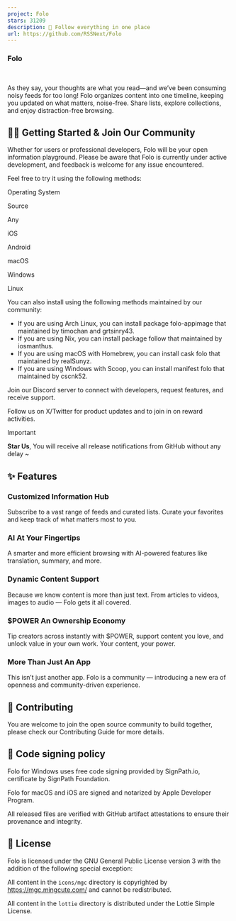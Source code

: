 ```yaml
---
project: Folo
stars: 31209
description: 🧡 Follow everything in one place
url: https://github.com/RSSNext/Folo
---
```


### Folo

     
  
  
  
  
  
  

As they say, your thoughts are what you read—and we’ve been consuming noisy feeds for too long! Folo organizes content into one timeline, keeping you updated on what matters, noise-free. Share lists, explore collections, and enjoy distraction-free browsing.

👋🏻 Getting Started & Join Our Community
-----------------------------------------

Whether for users or professional developers, Folo will be your open information playground. Please be aware that Folo is currently under active development, and feedback is welcome for any issue encountered.

Feel free to try it using the following methods:

Operating System

Source

Any

iOS

Android

macOS

Windows

Linux

You can also install using the following methods maintained by our community:

-   If you are using Arch Linux, you can install package folo-appimage that maintained by timochan and grtsinry43.
-   If you are using Nix, you can install package follow that maintained by iosmanthus.
-   If you are using macOS with Homebrew, you can install cask folo that maintained by realSunyz.
-   If you are using Windows with Scoop, you can install manifest folo that maintained by cscnk52.

Join our Discord server to connect with developers, request features, and receive support.

Follow us on X/Twitter for product updates and to join in on reward activities.

Important

**Star Us**, You will receive all release notifications from GitHub without any delay ~

✨ Features
----------

### Customized Information Hub

Subscribe to a vast range of feeds and curated lists. Curate your favorites and keep track of what matters most to you.

### AI At Your Fingertips

A smarter and more efficient browsing with AI-powered features like translation, summary, and more.

### Dynamic Content Support

Because we know content is more than just text. From articles to videos, images to audio — Folo gets it all covered.

### $POWER An Ownership Economy

Tip creators across instantly with $POWER, support content you love, and unlock value in your own work. Your content, your power.

### More Than Just An App

This isn’t just another app. Folo is a community — introducing a new era of openness and community-driven experience.

🤝 Contributing
---------------

You are welcome to join the open source community to build together, please check our Contributing Guide for more details.

🔏 Code signing policy
----------------------

Folo for Windows uses free code signing provided by SignPath.io, certificate by SignPath Foundation.

Folo for macOS and iOS are signed and notarized by Apple Developer Program.

All released files are verified with GitHub artifact attestations to ensure their provenance and integrity.

📝 License
----------

Folo is licensed under the GNU General Public License version 3 with the addition of the following special exception:

All content in the `icons/mgc` directory is copyrighted by https://mgc.mingcute.com/ and cannot be redistributed.

All content in the `lottie` directory is distributed under the Lottie Simple License.
